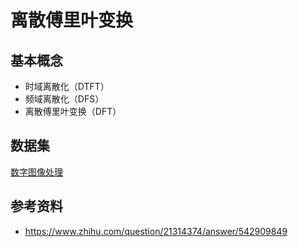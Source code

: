 # 离散傅里叶变换

## 基本概念

* 时域离散化（DTFT）
* 频域离散化（DFS）
* 离散傅里叶变换（DFT）

## 数据集

[数字图像处理](http://www.imageprocessingplace.com/root_files_V3/image_databases.htm)

## 参考资料

* <https://www.zhihu.com/question/21314374/answer/542909849>